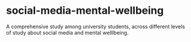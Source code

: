 # social-media-mental-wellbeing
A comprehensive study among university students, across different levels of study about social media and mental welllbeing.
